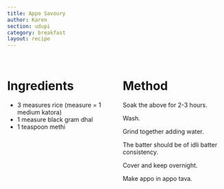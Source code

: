 ```yaml
---
title: Appo Savoury
author: Karen
section: udupi
category: breakfast
layout: recipe
---
```


<br>
<div class='columns'> <div class='column is-one-third p-3' markdown='1'>

# Ingredients

* 3 measures rice (measure = 1 medium katora)
* 1 measure black gram dhal
* 1 teaspoon methi




</div> <div class='column is-two-thirds p-3' markdown='1'>

# Method


Soak the above for 2-3 hours. 

Wash.

Grind together adding water.

The batter should be of idli batter consistency.

Cover and keep overnight.

Make appo in appo tava.



</div> </div>